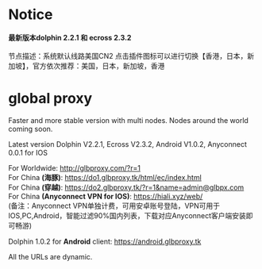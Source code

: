 # Notice
<b>最新版本dolphin 2.2.1 和 ecross 2.3.2</b><br>
<br>节点描述：系统默认线路美国CN2 点击插件图标可以进行切换【香港，日本，新加坡】，官方依次推荐：美国，日本，新加坡，香港 </b>
# global proxy
Faster and more stable version with multi nodes. Nodes around the world coming soon.

Latest version Dolphin V2.2.1, Ecross V2.3.2, Android V1.0.2, Anyconnect 0.0.1 for IOS

For Worldwide: http://glbproxy.com/?r=1 <br>
For China <b>(海豚)</b>: https://do1.glbproxy.tk/html/ec/index.html<br>
For China <b>(穿越)</b>: https://do2.glbproxy.tk/?r=1&name=admin@glbpx.com<br>
For China <b>(Anyconnect VPN for IOS)</b>: https://hiali.xyz/web/ <br> 
(备注：Anyconnect VPN单独计费，可用安卓账号登陆，VPN可用于IOS,PC,Android，智能过滤90%国内列表，下载对应Anyconnect客户端安装即可畅游)

Dolphin 1.0.2 for <b>Android</b> client: https://android.glbproxy.tk<br>

All the URLs are dynamic.
